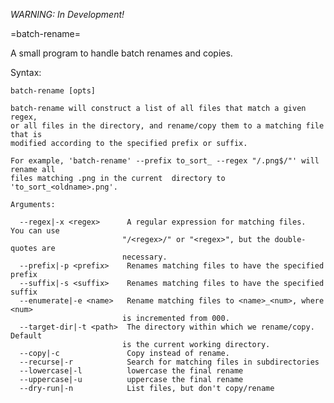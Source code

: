 *WARNING: In Development!*

=batch-rename=

A small program to handle batch renames and copies.

Syntax:

	batch-rename [opts]

    batch-rename will construct a list of all files that match a given regex,
    or all files in the directory, and rename/copy them to a matching file that is
    modified according to the specified prefix or suffix.

    For example, 'batch-rename' --prefix to_sort_ --regex "/.png$/"' will rename all
    files matching .png in the current  directory to 'to_sort_<oldname>.png'.

    Arguments:

      --regex|-x <regex>      A regular expression for matching files.  You can use
                             "/<regex>/" or "<regex>", but the double-quotes are
                             necessary.
      --prefix|-p <prefix>    Renames matching files to have the specified prefix
      --suffix|-s <suffix>    Renames matching files to have the specified suffix
      --enumerate|-e <name>   Rename matching files to <name>_<num>, where <num>
                             is incremented from 000.
      --target-dir|-t <path>  The directory within which we rename/copy.  Default
                             is the current working directory.
      --copy|-c               Copy instead of rename.
      --recurse|-r            Search for matching files in subdirectories
      --lowercase|-l          lowercase the final rename
      --uppercase|-u          uppercase the final rename
      --dry-run|-n            List files, but don't copy/rename